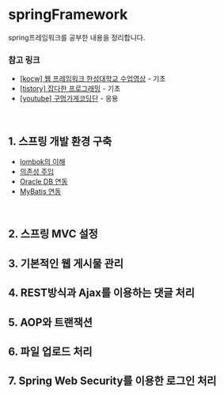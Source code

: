 # springFramework
spring프레임워크를 공부한 내용을 정리합니다.

### 참고 링크
* [[kocw] 웹 프레임워크 한성대학교 수업영상](http://www.kocw.net/home/search/kemView.do?kemId=1189891) - 기초
* [[tistory] 잡다한 프로그래밍](https://diqmwl-programming.tistory.com/category/%ED%94%84%EB%A1%9C%EA%B7%B8%EB%9E%98%EB%B0%8D/Spring) - 기초
* [[youtube] 구멍가게코딩단](https://www.youtube.com/channel/UCDSOG5uxzNiTPrlAgbE59dA/videos) - 응용
<br>


## 1. 스프링 개발 환경 구축
* [lombok의 이해](https://github.com/ty990520/springFramework/blob/main/01.md)
* [의존성 주입](https://github.com/ty990520/springFramework/blob/main/02.md)
* [Oracle DB 연동](https://github.com/ty990520/springFramework/blob/main/03.md)
* [MyBatis 연동](https://github.com/ty990520/springFramework/blob/main/04.md)
<br>

## 2. 스프링 MVC 설정

## 3. 기본적인 웹 게시물 관리

## 4. REST방식과 Ajax를 이용하는 댓글 처리

## 5. AOP와 트랜잭션

## 6. 파일 업로드 처리

## 7. Spring Web Security를 이용한 로그인 처리
